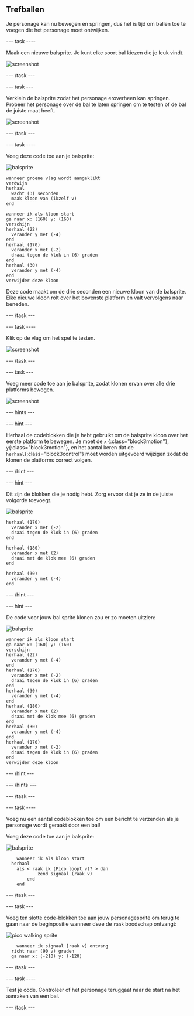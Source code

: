 ## Trefballen

Je personage kan nu bewegen en springen, dus het is tijd om ballen toe te voegen die het personage moet ontwijken.

\--- task \----

Maak een nieuwe balsprite. Je kunt elke soort bal kiezen die je leuk vindt.

![screenshot](images/dodge-balls.png)

\--- /task \---

\--- task \---

Verklein de balsprite zodat het personage eroverheen kan springen. Probeer het personage over de bal te laten springen om te testen of de bal de juiste maat heeft.

![screenshot](images/dodge-ball-resize.png)

\--- /task \---

\--- task \----

Voeg deze code toe aan je balsprite:

![balsprite](images/ball_sprite.png)

```blocks3
wanneer groene vlag wordt aangeklikt
verdwijn
herhaal 
  wacht (3) seconden
  maak kloon van (ikzelf v)
end
```

```blocks3
wanneer ik als kloon start
ga naar x: (160) y: (160)
verschijn
herhaal (22) 
  verander y met (-4)
end
herhaal (170) 
  verander x met (-2)
  draai tegen de klok in (6) graden
end
herhaal (30) 
  verander y met (-4)
end
verwijder deze kloon
```

Deze code maakt om de drie seconden een nieuwe kloon van de balsprite. Elke nieuwe kloon rolt over het bovenste platform en valt vervolgens naar beneden.

\--- /task \---

\--- task \----

Klik op de vlag om het spel te testen.

![screenshot](images/dodge-ball-test.png)

\--- /task \---

\--- task \---

Voeg meer code toe aan je balsprite, zodat klonen ervan over alle drie platforms bewegen.

![screenshot](images/dodge-ball-more-motion.png)

\--- hints \---

\--- hint \---

Herhaal de codeblokken die je hebt gebruikt om de balsprite kloon over het eerste platform te bewegen. Je moet de `x` {:class="block3motion"}, `y`{:class="block3motion"}, en het aantal keren dat de `herhaal`{:class="block3control"} moet worden uitgevoerd wijzigen zodat de klonen de platforms correct volgen.

\--- /hint \---

\--- hint \---

Dit zijn de blokken die je nodig hebt. Zorg ervoor dat je ze in de juiste volgorde toevoegt.

![balsprite](images/ball_sprite.png)

```blocks3
herhaal (170) 
  verander x met (-2)
  draai tegen de klok in (6) graden
end

herhaal (180) 
  verander x met (2)
  draai met de klok mee (6) graden
end

herhaal (30) 
  verander y met (-4)
end
```

\--- /hint \---

\--- hint \---

De code voor jouw bal sprite klonen zou er zo moeten uitzien:

![balsprite](images/ball_sprite.png)

```blocks3
wanneer ik als kloon start
ga naar x: (160) y: (160)
verschijn
herhaal (22) 
  verander y met (-4)
end
herhaal (170) 
  verander x met (-2)
  draai tegen de klok in (6) graden
end
herhaal (30) 
  verander y met (-4)
end
herhaal (180) 
  verander x met (2)
  draai met de klok mee (6) graden
end
herhaal (30) 
  verander y met (-4)
end
herhaal (170) 
  verander x met (-2)
  draai tegen de klok in (6) graden
end
verwijder deze kloon
```

\--- /hint \---

\--- /hints \---

\--- /task \---

\--- task \----

Voeg nu een aantal codeblokken toe om een bericht te verzenden als je personage wordt geraakt door een bal!

Voeg deze code toe aan je balsprite:

![balsprite](images/ball_sprite.png)

```blocks3
    wanneer ik als kloon start
  herhaal 
    als < raak ik (Pico loopt v)? > dan
            zend signaal (raak v)
        end
    end
```

\--- /task \---

\--- task \---

Voeg ten slotte code-blokken toe aan jouw personagesprite om terug te gaan naar de beginpositie wanneer deze de `raak` boodschap ontvangt:

![pico walking sprite](images/pico_walking_sprite.png)

```blocks3
    wanneer ik signaal [raak v] ontvang
  richt naar (90 v) graden
  ga naar x: (-210) y: (-120)
```

\--- /task \---

\--- task \----

Test je code. Controleer of het personage teruggaat naar de start na het aanraken van een bal.

\--- /task \---